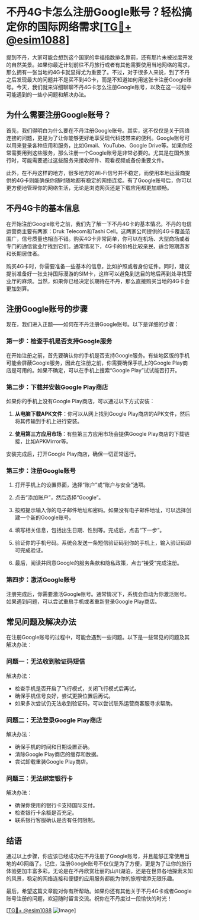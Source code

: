 # 不丹4G卡怎么注册Google账号？轻松搞定你的国际网络需求[[TG💪+ @esim1088](https://t.me/s/esim1088)]

提到不丹，大家可能会想到这个国家的幸福指数排名靠前，还有那片未被过度开发的自然美景。如果你最近计划前往不丹旅行或者有其他需要使用当地网络的需求，那么拥有一张当地的4G卡就显得尤为重要了。不过，对于很多人来说，到了不丹之后发现最大的问题并不是买不到4G卡，而是不知道如何用这张卡注册Google账号。今天，我们就来详细聊聊不丹4G卡怎么注册Google账号，以及在这一过程中可能遇到的一些小问题和解决办法。

## 为什么需要注册Google账号？

首先，我们得明白为什么要在不丹注册Google账号。其实，这不仅仅是关于网络连接的问题，更是为了让你能够更好地享受现代科技带来的便利。Google账号可以用来登录各种应用和服务，比如Gmail、YouTube、Google Drive等。如果你经常需要用到这些服务，那么注册一个Google账号是非常必要的。尤其是在国外旅行时，可能需要通过这些服务来接收邮件、观看视频或备份重要文件。

此外，在不丹这样的地方，很多地方的Wi-Fi信号并不稳定，而使用本地运营商提供的4G卡则能确保你随时随地都有稳定的网络连接。有了Google账号后，你可以更方便地管理你的网络生活，无论是浏览网页还是下载应用都更加顺畅。

## 不丹4G卡的基本信息

在开始注册Google账号之前，我们先了解一下不丹4G卡的基本情况。不丹的电信运营商主要有两家：Druk Telecom和Tashi Cell。这两家公司提供的4G卡覆盖范围广，信号质量也相当不错。购买4G卡非常简单，你可以在机场、大型商场或者专门的通信营业厅找到它们。通常情况下，4G卡的价格比较亲民，适合短期游客和长期居住者。

购买4G卡时，你需要准备一些基本的信息，比如护照或者身份证件。同时，建议提前准备好一张支持国际漫游的SIM卡，这样可以避免到达目的地后再到处寻找营业厅的麻烦。当然，如果你已经决定长期待在不丹，那么直接购买当地的4G卡会更加划算。

## 注册Google账号的步骤

现在，我们进入正题——如何在不丹注册Google账号。以下是详细的步骤：

### 第一步：检查手机是否支持Google服务

在开始注册之前，首先要确认你的手机是否支持Google服务。有些地区版的手机可能会屏蔽Google服务，因此在注册之前，你需要确保手机上的Google Play商店是可用的。如果不确定，可以在手机上搜索“Google Play”试试能否打开。

### 第二步：下载并安装Google Play商店

如果你的手机上没有Google Play商店，可以通过以下方式安装：

1. **从电脑下载APK文件**：你可以从网上找到Google Play商店的APK文件，然后将其传输到手机上进行安装。
   
2. **使用第三方应用市场**：有些第三方应用市场会提供Google Play商店的下载链接，比如APKMirror等。

安装完成后，打开Google Play商店，确保一切正常运行。

### 第三步：注册Google账号

1. 打开手机上的设置界面，选择“账户”或“账户与安全”选项。
   
2. 点击“添加账户”，然后选择“Google”。

3. 按照提示输入你的电子邮件地址和密码。如果没有电子邮件地址，可以选择创建一个新的Google账号。

4. 填写相关信息，包括出生日期、性别等。完成后，点击“下一步”。

5. 验证你的手机号码。系统会发送一条短信验证码到你的手机上，输入验证码即可完成验证。

6. 最后，阅读并同意Google的服务条款和隐私政策，点击“接受”完成注册。

### 第四步：激活Google账号

注册完成后，你需要激活Google账号。通常情况下，系统会自动为你激活账号。如果遇到问题，可以尝试重启手机或者重新登录Google Play商店。

## 常见问题及解决办法

在注册Google账号的过程中，可能会遇到一些问题。以下是一些常见的问题及其解决办法：

### 问题一：无法收到验证码短信

解决办法：
- 检查手机是否开启了飞行模式，关闭飞行模式后再试。
- 确保手机信号良好，尝试更换位置后再试。
- 如果多次尝试仍无法收到验证码，可以尝试联系运营商客服寻求帮助。

### 问题二：无法登录Google Play商店

解决办法：
- 确保手机的时间和日期设置正确。
- 清除Google Play商店的缓存和数据。
- 尝试卸载重装Google Play商店。

### 问题三：无法绑定银行卡

解决办法：
- 确保你使用的银行卡支持国际支付。
- 检查银行卡余额是否充足。
- 联系银行客服确认是否有任何限制。

## 结语

通过以上步骤，你应该已经成功在不丹注册了Google账号，并且能够正常使用当地的4G网络了。记住，注册Google账号不仅仅是为了方便，更是为了让你的旅行体验更加丰富多彩。无论是在不丹欣赏壮丽的山川湖泊，还是在世界各地探索未知的风景，稳定的网络连接和便捷的应用服务都能为你的旅程增添无限乐趣。

最后，希望这篇文章能对你有所帮助。如果你还有其他关于不丹4G卡或者Google账号注册的问题，欢迎随时留言交流。祝你在不丹度过一段愉快的时光！

[[TG💪+ @esim1088](https://t.me/s/esim1088) ![Image](https://i.postimg.cc/4NQfJmqS/Snipaste-2025-05-13-00-14-12.png)]